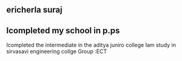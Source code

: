 ##  ericherla suraj
## Icompleted my school in p.ps
Icompleted the intermediate in the aditya juniro college
Iam study in sirvasavi engineering collge
Group :ECT 
